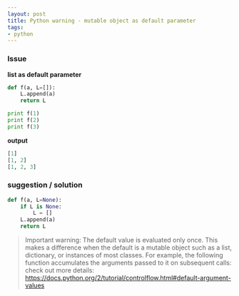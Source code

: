 ```yaml
---
layout: post
title: Python warning - mutable object as default parameter
tags:
- python
---
```


### Issue
**list as default parameter**

```python
def f(a, L=[]):
    L.append(a)
    return L

print f(1)
print f(2)
print f(3)
```

**output**

```python
[1]
[1, 2]
[1, 2, 3]
```

### suggestion / solution

```python
def f(a, L=None):
    if L is None:
        L = []
    L.append(a)
    return L
```

>Important warning: The default value is evaluated only once. This makes a difference when the default is a mutable object such as a list, dictionary, or instances of most classes. For example, the following function accumulates the arguments passed to it on subsequent calls:
check out more details: https://docs.python.org/2/tutorial/controlflow.html#default-argument-values
